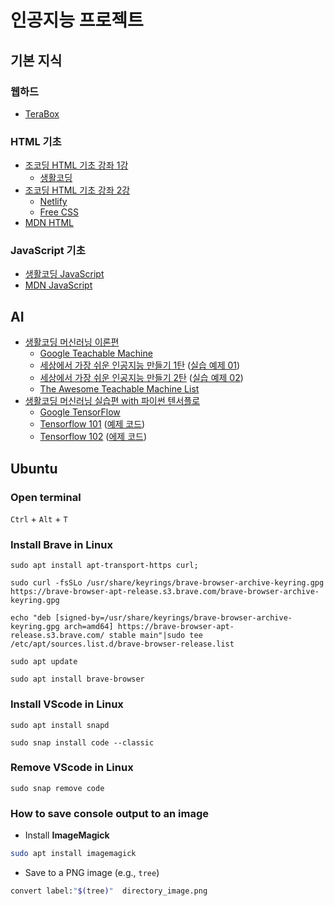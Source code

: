 # 인공지능 프로젝트

## 기본 지식

### 웹하드 
- [TeraBox](https://www.terabox.com/)

### HTML 기초
- [조코딩 HTML 기초 강좌 1강](https://www.youtube.com/watch?v=JMLBBv05ORw)
  - [생활코딩](https://opentutorials.org/course/1) 
- [조코딩 HTML 기초 강좌 2강](https://www.youtube.com/watch?v=LnGgndT308Q)
  - [Netlify](https://www.netlify.com/) 
  - [Free CSS](https://www.free-css.com/free-css-templates)
- [MDN HTML](https://developer.mozilla.org/ko/docs/Web/HTML)

### JavaScript 기초
- [생활코딩 JavaScript](https://opentutorials.org/course/743)
- [MDN JavaScript](https://developer.mozilla.org/ko/docs/Web/JavaScript)



## AI
- [생활코딩 머신러닝 이론편](https://opentutorials.org/course/4548)
  - [Google Teachable Machine](https://teachablemachine.withgoogle.com/) 
  - [세상에서 가장 쉬운 인공지능 만들기 1탄](https://www.youtube.com/watch?v=USQGTW34lO8) ([실습 예제 01](./example01.md))
  - [세상에서 가장 쉬운 인공지능 만들기 2탄](https://www.youtube.com/watch?v=9SwdGFzFb5Y) ([실습 예제 02](./example02.md))
  - [The Awesome Teachable Machine List](https://github.com/SashiDo/awesome-teachable-machine)
- [생활코딩 머신러닝 실습편 with 파이썬 텐서플로](https://elibrary.kyobobook.co.kr/dig/elb/elibrary)
  - [Google TensorFlow](https://www.tensorflow.org/)
  - [Tensorflow 101](https://opentutorials.org/module/4966) ([예제 코드](https://github.com/blackdew/tensorflow1))
  - [Tensorflow 102](https://opentutorials.org/module/5268) ([에제 코드](https://github.com/blackdew/ml-tensorflow))

## Ubuntu
### Open terminal
`Ctrl` + `Alt` + `T`

### Install Brave in Linux
```
sudo apt install apt-transport-https curl;
```
```
sudo curl -fsSLo /usr/share/keyrings/brave-browser-archive-keyring.gpg https://brave-browser-apt-release.s3.brave.com/brave-browser-archive-keyring.gpg
```
```
echo "deb [signed-by=/usr/share/keyrings/brave-browser-archive-keyring.gpg arch=amd64] https://brave-browser-apt-release.s3.brave.com/ stable main"|sudo tee /etc/apt/sources.list.d/brave-browser-release.list
```
```
sudo apt update
```
```
sudo apt install brave-browser
```

### Install VScode in Linux

``` 
sudo apt install snapd 
```
```
sudo snap install code --classic
```
### Remove VScode in Linux
```
sudo snap remove code
```

### How to save console output to an image
- Install **ImageMagick**
```sh
sudo apt install imagemagick
```
- Save to a PNG image (e.g., `tree`)
```sh
convert label:"$(tree)"  directory_image.png
```
